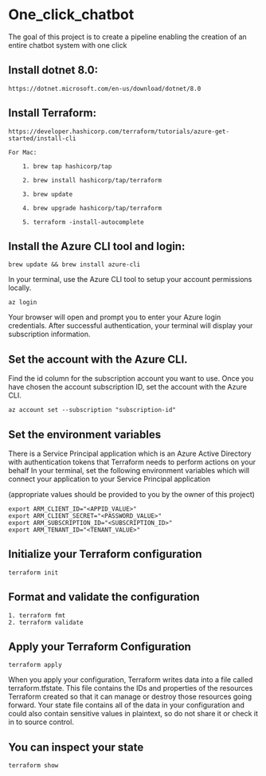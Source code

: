 # One_click_chatbot
The goal of this project is to create a pipeline enabling the creation of an entire chatbot system with one click




## Install dotnet 8.0:
    https://dotnet.microsoft.com/en-us/download/dotnet/8.0

## Install Terraform:
    https://developer.hashicorp.com/terraform/tutorials/azure-get-started/install-cli

    For Mac:

        1. brew tap hashicorp/tap

        2. brew install hashicorp/tap/terraform

        3. brew update 

        4. brew upgrade hashicorp/tap/terraform

        5. terraform -install-autocomplete

## Install the Azure CLI tool and login:
    brew update && brew install azure-cli

In your terminal, use the Azure CLI tool to setup your account permissions locally.
    
    az login

Your browser will open and prompt you to enter your Azure login credentials. After successful authentication, your terminal will display your subscription information.

## Set the account with the Azure CLI.

Find the id column for the subscription account you want to use. Once you have chosen the account subscription ID, set the account with the Azure CLI.

    az account set --subscription "subscription-id" 



## Set the environment variables 

There is a Service Principal application which is an Azure Active Directory with authentication tokens that Terraform needs to perform actions on your behalf
In your terminal, set the following environment variables 
which will connect your application to your Service Principal application 

(appropriate values should be provided to you by the owner of this project)


    export ARM_CLIENT_ID="<APPID_VALUE>"
    export ARM_CLIENT_SECRET="<PASSWORD_VALUE>"
    export ARM_SUBSCRIPTION_ID="<SUBSCRIPTION_ID>"
    export ARM_TENANT_ID="<TENANT_VALUE>"


## Initialize your Terraform configuration
    terraform init

## Format and validate the configuration
    1. terraform fmt
    2. terraform validate

## Apply your Terraform Configuration
    terraform apply

When you apply your configuration, Terraform writes data into a file called terraform.tfstate. This file contains the IDs and properties of the resources Terraform created so that it can manage or destroy those resources going forward. Your state file contains all of the data in your configuration and could also contain sensitive values in plaintext, so do not share it or check it in to source control.

## You can inspect your state

    terraform show

